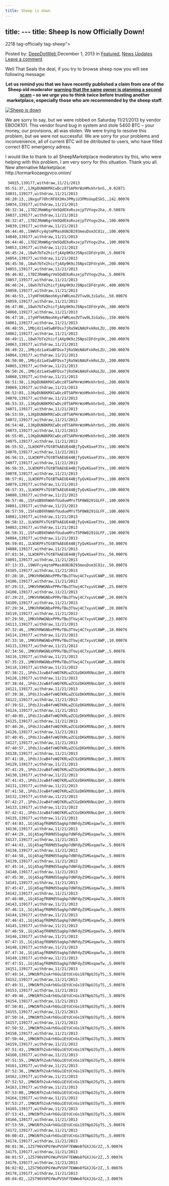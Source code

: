```yaml
---
title: Sheep is down
---
```

title: ---
title: Sheep Is now Officially Down!
---
2218  tag-officially tag-sheep">

<span>Posted by: <a href="https://www.deepdotweb.com/author/admin/" title="">DeepDotWeb </a></span>
<span>December 1, 2013</span>
<span>in <a href="https://www.deepdotweb.com/category/deepdot-news/" rel="category tag">Featured</a>, <a href="https://www.deepdotweb.com/category/news-updates/" rel="category tag">News Updates</a></span>
<span><a href="https://www.deepdotweb.com/2013/12/01/sheep-is-now-officially-down/#respond">Leave a comment</a></span>


<p>Well That Seals the deal, if you try to browse sheep now you will see following message:</p>
<p style="text-align: center;"><strong>Let us remind you that we have recently published a claim from one of the Sheep old moderator <a href="http://www.deepdotweb.com/2013/12/01/sheepmarketplace-owner-planning-a-second-scam/" target="_blank">warning that the same owner is planning a second scam</a> &#8211; so we urge you to think twice before trusting another marketplace, especially those who are recommended by the sheep staff.</strong></p>
<p><a href="/imgs/2013/12/sheep-down.jpg"><img class="aligncenter size-full wp-image-2219" alt="Sheep is down" src="/imgs/2013/12/sheep-down.jpg" width="648" height="656" srcset="/imgs/2013/12/sheep-down-55x55.jpg 55w, /imgs/2013/12/sheep-down-50x50.jpg 50w" sizes="(max-width: 648px) 100vw, 648px"/></a></p>
<p>We are sorry to say, but we were robbed on Saturday 11/21/2013 by vendor EBOOK101. This vendor found bug in system and stole 5400 BTC &#8211; your money, our provisions, all was stolen. We were trying to resolve this problem, but we were not successful. We are sorry for your problems and inconvenience, all of current BTC will be ditributed to users, who have filled correct BTC emergency adress.</p>
<p>I would like to thank to all SheepMarketplace moderators by this, who were helping with this problem. I am very sorry for this situation. Thank you all.<br/>
    New alternative Marketplace:<br/>
    http://tormarkozaegyvco.onion/</p>
<p><code> 34015,139177,withdraw,11/21/2013 05:51:37,,1JKpDUN8KMXCwDcz8TSAPHrWzHMxkhrbnS,,0.02871 34031,139177,withdraw,11/21/2013 06:20:13,,1NxguF78hcRF8X3HxJPMyiU3PMsUopESkS,,242.00076 34034,139177,withdraw,11/21/2013 06:32:34,,17DZJRmW6grVm5QdEXoRxzejpTVYogv2ha,,0.50076 34037,139177,withdraw,11/21/2013 06:32:47,,17DZJRmW6grVm5QdEXoRxzejpTVYogv2ha,,100.00076 34039,139177,withdraw,11/21/2013 06:44:40,,19WVFcy4qtmPMas8GNJB293meuDsm3C81z,,100.00076 34040,139177,withdraw,11/21/2013 06:44:46,,17DZJRmW6grVm5QdEXoRxzejpTVYogv2ha,,100.00076 34053,139177,withdraw,11/21/2013 06:45:24,,18wh7bTe2hicfjAXp9K9zJ5NpsCDFdrpVH,,5.00076 34054,139177,withdraw,11/21/2013 06:45:50,,18wh7bTe2hicfjAXp9K9zJ5NpsCDFdrpVH,,200.00076 34055,139177,withdraw,11/21/2013 06:46:02,,17DZJRmW6grVm5QdEXoRxzejpTVYogv2ha,,5.00076 34057,139177,withdraw,11/21/2013 06:46:24,,18wh7bTe2hicfjAXp9K9zJ5NpsCDFdrpVH,,400.00076 34058,139177,withdraw,11/21/2013 06:46:53,,17yHFhHUNeohKysFWRLmoZVTvw9L3iGa5u,,50.00076 34059,139177,withdraw,11/21/2013 06:47:06,,18wh7bTe2hicfjAXp9K9zJ5NpsCDFdrpVH,,300.00076 34060,139177,withdraw,11/21/2013 06:47:18,,17yHFhHUNeohKysFWRLmoZVTvw9L3iGa5u,,150.00076 34061,139177,withdraw,11/21/2013 06:48:55,,1Mbjdz1a4SwBFDsx7jRa5WiNAUFxkRoLZU,,200.00076 34062,139177,withdraw,11/21/2013 06:49:11,,18wh7bTe2hicfjAXp9K9zJ5NpsCDFdrpVH,,200.00076 34063,139177,withdraw,11/21/2013 06:49:22,,1Mbjdz1a4SwBFDsx7jRa5WiNAUFxkRoLZU,,200.00076 34064,139177,withdraw,11/21/2013 06:50:00,,1Mbjdz1a4SwBFDsx7jRa5WiNAUFxkRoLZU,,200.00076 34065,139177,withdraw,11/21/2013 06:50:26,,1Mbjdz1a4SwBFDsx7jRa5WiNAUFxkRoLZU,,200.00076 34068,139177,withdraw,11/21/2013 06:51:38,,1JKpDUN8KMXCwDcz8TSAPHrWzHMxkhrbnS,,200.00076 34069,139177,withdraw,11/21/2013 06:52:03,,1JKpDUN8KMXCwDcz8TSAPHrWzHMxkhrbnS,,200.00076 34070,139177,withdraw,11/21/2013 06:53:33,,1JKpDUN8KMXCwDcz8TSAPHrWzHMxkhrbnS,,200.00076 34071,139177,withdraw,11/21/2013 06:53:59,,1JKpDUN8KMXCwDcz8TSAPHrWzHMxkhrbnS,,200.00076 34072,139177,withdraw,11/21/2013 06:54:48,,1JKpDUN8KMXCwDcz8TSAPHrWzHMxkhrbnS,,200.00076 34073,139177,withdraw,11/21/2013 06:55:05,,1JKpDUN8KMXCwDcz8TSAPHrWzHMxkhrbnS,,200.00076 34075,139177,withdraw,11/21/2013 06:55:52,,1LW3KPFsTGtBTkAEUE44BjTyQvKGxeF3Yx,,100.00076 34076,139177,withdraw,11/21/2013 06:56:13,,1LW3KPFsTGtBTkAEUE44BjTyQvKGxeF3Yx,,100.00076 34077,139177,withdraw,11/21/2013 06:56:33,,1LW3KPFsTGtBTkAEUE44BjTyQvKGxeF3Yx,,100.00076 34078,139177,withdraw,11/21/2013 06:57:01,,1LW3KPFsTGtBTkAEUE44BjTyQvKGxeF3Yx,,100.00076 34079,139177,withdraw,11/21/2013 06:57:33,,1LW3KPFsTGtBTkAEUE44BjTyQvKGxeF3Yx,,100.00076 34080,139177,withdraw,11/21/2013 06:57:46,,15FxUB9XhWmhfUudueMYsT5P8W8291GLFF,,100.00076 34081,139177,withdraw,11/21/2013 06:57:59,,15FxUB9XhWmhfUudueMYsT5P8W8291GLFF,,100.00076 34082,139177,withdraw,11/21/2013 06:58:12,,1LW3KPFsTGtBTkAEUE44BjTyQvKGxeF3Yx,,100.00076 34083,139177,withdraw,11/21/2013 06:58:31,,15FxUB9XhWmhfUudueMYsT5P8W8291GLFF,,100.00076 34084,139177,withdraw,11/21/2013 06:59:01,,1LW3KPFsTGtBTkAEUE44BjTyQvKGxeF3Yx,,50.00076 34088,139177,withdraw,11/21/2013 07:03:34,,1LW3KPFsTGtBTkAEUE44BjTyQvKGxeF3Yx,,50.00076 34091,139177,withdraw,11/21/2013 07:13:33,,19WVFcy4qtmPMas8GNJB293meuDsm3C81z,,50.00076 34105,139177,withdraw,11/21/2013 07:28:10,,1MKVhRWGNbxPPRvTBu3TVwj4C7xyuVCAWP,,50.00076 34106,139177,withdraw,11/21/2013 07:29:13,,1MKVhRWGNbxPPRvTBu3TVwj4C7xyuVCAWP,,25.00076 34108,139177,withdraw,11/21/2013 07:29:23,,1MKVhRWGNbxPPRvTBu3TVwj4C7xyuVCAWP,,20.00076 34109,139177,withdraw,11/21/2013 07:29:34,,1MKVhRWGNbxPPRvTBu3TVwj4C7xyuVCAWP,,20.00076 34110,139177,withdraw,11/21/2013 07:29:50,,1MKVhRWGNbxPPRvTBu3TVwj4C7xyuVCAWP,,23.00076 34113,139177,withdraw,11/21/2013 07:32:46,,1MKVhRWGNbxPPRvTBu3TVwj4C7xyuVCAWP,,10.00076 34114,139177,withdraw,11/21/2013 07:33:10,,1MKVhRWGNbxPPRvTBu3TVwj4C7xyuVCAWP,,10.00076 34115,139177,withdraw,11/21/2013 07:34:56,,1MKVhRWGNbxPPRvTBu3TVwj4C7xyuVCAWP,,5.00076 34116,139177,withdraw,11/21/2013 07:35:23,,1MKVhRWGNbxPPRvTBu3TVwj4C7xyuVCAWP,,5.00076 34118,139177,withdraw,11/21/2013 07:38:21,,1PdsJJcwB4fvWQ7KRLwZCGzDKkMXNuLQmY,,5.00076 34120,139177,withdraw,11/21/2013 07:38:44,,1PdsJJcwB4fvWQ7KRLwZCGzDKkMXNuLQmY,,5.00076 34121,139177,withdraw,11/21/2013 07:39:38,,1PdsJJcwB4fvWQ7KRLwZCGzDKkMXNuLQmY,,5.00076 34122,139177,withdraw,11/21/2013 07:39:52,,1PdsJJcwB4fvWQ7KRLwZCGzDKkMXNuLQmY,,5.00076 34124,139177,withdraw,11/21/2013 07:40:05,,1PdsJJcwB4fvWQ7KRLwZCGzDKkMXNuLQmY,,5.00076 34125,139177,withdraw,11/21/2013 07:40:26,,1PdsJJcwB4fvWQ7KRLwZCGzDKkMXNuLQmY,,5.00076 34126,139177,withdraw,11/21/2013 07:40:45,,1PdsJJcwB4fvWQ7KRLwZCGzDKkMXNuLQmY,,5.00076 34127,139177,withdraw,11/21/2013 07:40:57,,1PdsJJcwB4fvWQ7KRLwZCGzDKkMXNuLQmY,,5.00076 34128,139177,withdraw,11/21/2013 07:41:10,,1PdsJJcwB4fvWQ7KRLwZCGzDKkMXNuLQmY,,5.00076 34129,139177,withdraw,11/21/2013 07:41:29,,1PdsJJcwB4fvWQ7KRLwZCGzDKkMXNuLQmY,,5.00076 34130,139177,withdraw,11/21/2013 07:41:43,,1PdsJJcwB4fvWQ7KRLwZCGzDKkMXNuLQmY,,5.00076 34131,139177,withdraw,11/21/2013 07:41:58,,1PdsJJcwB4fvWQ7KRLwZCGzDKkMXNuLQmY,,5.00076 34132,139177,withdraw,11/21/2013 07:42:27,,1PdsJJcwB4fvWQ7KRLwZCGzDKkMXNuLQmY,,5.00076 34133,139177,withdraw,11/21/2013 07:42:41,,1PdsJJcwB4fvWQ7KRLwZCGzDKkMXNuLQmY,,5.00076 34135,139177,withdraw,11/21/2013 07:44:03,,1GjA5agfR8Md55agkp7dNFdyZSMGxqawTw,,5.00076 34136,139177,withdraw,11/21/2013 07:44:29,,1GjA5agfR8Md55agkp7dNFdyZSMGxqawTw,,5.00076 34137,139177,withdraw,11/21/2013 07:44:43,,1GjA5agfR8Md55agkp7dNFdyZSMGxqawTw,,5.00076 34138,139177,withdraw,11/21/2013 07:44:58,,1GjA5agfR8Md55agkp7dNFdyZSMGxqawTw,,5.00076 34139,139177,withdraw,11/21/2013 07:45:14,,1GjA5agfR8Md55agkp7dNFdyZSMGxqawTw,,5.00076 34140,139177,withdraw,11/21/2013 07:45:30,,1GjA5agfR8Md55agkp7dNFdyZSMGxqawTw,,5.00076 34141,139177,withdraw,11/21/2013 07:45:47,,1GjA5agfR8Md55agkp7dNFdyZSMGxqawTw,,5.00076 34142,139177,withdraw,11/21/2013 07:46:00,,1GjA5agfR8Md55agkp7dNFdyZSMGxqawTw,,5.00076 34143,139177,withdraw,11/21/2013 07:46:13,,1GjA5agfR8Md55agkp7dNFdyZSMGxqawTw,,5.00076 34144,139177,withdraw,11/21/2013 07:46:43,,1GjA5agfR8Md55agkp7dNFdyZSMGxqawTw,,5.00076 34145,139177,withdraw,11/21/2013 07:46:59,,1GjA5agfR8Md55agkp7dNFdyZSMGxqawTw,,5.00076 34146,139177,withdraw,11/21/2013 07:47:15,,1GjA5agfR8Md55agkp7dNFdyZSMGxqawTw,,5.00076 34148,139177,withdraw,11/21/2013 07:47:34,,1GjA5agfR8Md55agkp7dNFdyZSMGxqawTw,,5.00076 34149,139177,withdraw,11/21/2013 07:47:51,,1GjA5agfR8Md55agkp7dNFdyZSMGxqawTw,,5.00076 34151,139177,withdraw,11/21/2013 07:49:14,,1MW1Nfh2xArh6Gu1EtUCnGs197NpUJSyTS,,5.00076 34152,139177,withdraw,11/21/2013 07:49:31,,1MW1Nfh2xArh6Gu1EtUCnGs197NpUJSyTS,,5.00076 34153,139177,withdraw,11/21/2013 07:49:46,,1MW1Nfh2xArh6Gu1EtUCnGs197NpUJSyTS,,5.00076 34154,139177,withdraw,11/21/2013 07:50:01,,1MW1Nfh2xArh6Gu1EtUCnGs197NpUJSyTS,,5.00076 34155,139177,withdraw,11/21/2013 07:50:14,,1MW1Nfh2xArh6Gu1EtUCnGs197NpUJSyTS,,5.00076 34157,139177,withdraw,11/21/2013 07:50:32,,1MW1Nfh2xArh6Gu1EtUCnGs197NpUJSyTS,,5.00076 34158,139177,withdraw,11/21/2013 07:50:44,,1MW1Nfh2xArh6Gu1EtUCnGs197NpUJSyTS,,5.00076 34159,139177,withdraw,11/21/2013 07:51:43,,1MW1Nfh2xArh6Gu1EtUCnGs197NpUJSyTS,,5.00076 34160,139177,withdraw,11/21/2013 07:51:55,,1MW1Nfh2xArh6Gu1EtUCnGs197NpUJSyTS,,5.00076 34161,139177,withdraw,11/21/2013 07:52:36,,1MW1Nfh2xArh6Gu1EtUCnGs197NpUJSyTS,,5.00076 34162,139177,withdraw,11/21/2013 07:52:52,,1MW1Nfh2xArh6Gu1EtUCnGs197NpUJSyTS,,5.00076 34163,139177,withdraw,11/21/2013 07:53:08,,1MW1Nfh2xArh6Gu1EtUCnGs197NpUJSyTS,,5.00076 34164,139177,withdraw,11/21/2013 07:53:27,,1MW1Nfh2xArh6Gu1EtUCnGs197NpUJSyTS,,5.00076 34165,139177,withdraw,11/21/2013 07:53:43,,1MW1Nfh2xArh6Gu1EtUCnGs197NpUJSyTS,,5.00076 34166,139177,withdraw,11/21/2013 07:53:59,,1MW1Nfh2xArh6Gu1EtUCnGs197NpUJSyTS,,5.00076 34172,139177,withdraw,11/21/2013 08:00:43,,1MW1Nfh2xArh6Gu1EtUCnGs197NpUJSyTS,,5.00076 34174,139177,withdraw,11/21/2013 08:01:36,,1ZS796VXPGYWuPVShF7EWWo8fGXJJGr2Z,,5.00076 34175,139177,withdraw,11/21/2013 08:01:57,,1ZS796VXPGYWuPVShF7EWWo8fGXJJGr2Z,,5.00076 34176,139177,withdraw,11/21/2013 08:02:02,,1ZS796VXPGYWuPVShF7EWWo8fGXJJGr2Z,,5.00076 34178,139177,withdraw,11/21/2013 08:04:02,,1ZS796VXPGYWuPVShF7EWWo8fGXJJGr2Z,,3.00076 </code></p>
</div>
<span style="display:none"><a href="https://www.deepdotweb.com/tag/officially/" rel="tag">officially</a> <a href="https://www.deepdotweb.com/tag/sheep/" rel="tag">sheep</a>

Updated: 2013-12-01